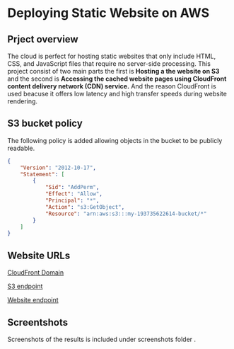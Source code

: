 # Deploying Static Website on AWS

## Prject overview
The cloud is perfect for hosting static websites that only include HTML, CSS, and JavaScript files that require no server-side processing. This project consist of two main parts the first is **Hosting a the website on S3**  and the second is **Accessing the cached website pages using CloudFront content delivery network (CDN) service.** And the reason CloudFront is used beacuse it  offers low latency and high transfer speeds during website rendering. 

## S3 bucket policy
The following policy is added allowing  objects in the bucket to be publicly readable.  

```json
{
    "Version": "2012-10-17",
    "Statement": [
        {
            "Sid": "AddPerm",
            "Effect": "Allow",
            "Principal": "*",
            "Action": "s3:GetObject",
            "Resource": "arn:aws:s3:::my-193735622614-bucket/*"
        }
    ]
}
```

## Website URLs
[CloudFront Domain](https://d1nbvoaqvvtkrn.cloudfront.net)

[S3 endpoint](https://my-193735622614-bucket.s3.amazonaws.com/index.html)

[Website endpoint](http://my-193735622614-bucket.s3-website-us-east-1.amazonaws.com)

## Screentshots
Screenshots of the results is included under screenshots folder .




